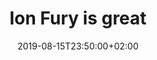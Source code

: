 ---
title: Ion Fury is great
summary: "From the original Duke Nukem 3D through COG-filled Jedi Knight levels, I've always had a soft spot for well-designed maps featuring believable locations, filled to the brim with interactables and secrets. Ion Fury does this in spades and I'm loving it!"
categories: [notes]
date: "2019-08-15T23:50:00+02:00"

reading_time: false # Show estimated reading time?
share: true # Show social sharing links?
profile: true  # Show author profile?
comments: false # Show comments?
featured: false
draft: false

quote_of:
  url: https://twitter.com/lazygamereviews/status/1161650684179222529
  name: "@lazygamereviews"
  profile_pic: https://pbs.twimg.com/profile_images/875483120342106112/atVABbAV_x96.jpg
  text: "This week's LGR video is today instead of Friday! Because it's time to review the full version of Ion Fury, a brand new Build Engine FPS:
  
  https://t.co/VJ5yXHOXNY?amp=1
  
  @3DRealms and @voidpnt really nailed this one, folks."


posse:
  - twitter
---